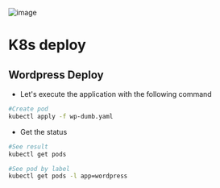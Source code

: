 
![image](https://user-images.githubusercontent.com/17733053/147707527-a57da654-bc27-4599-a888-6055087d4044.png)


# K8s deploy

## Wordpress Deploy

- Let's execute the application with the following command

```bash
#Create pod
kubectl apply -f wp-dumb.yaml
```
- Get the status 

```bash
#See result
kubectl get pods

#See pod by label
kubectl get pods -l app=wordpress
```


